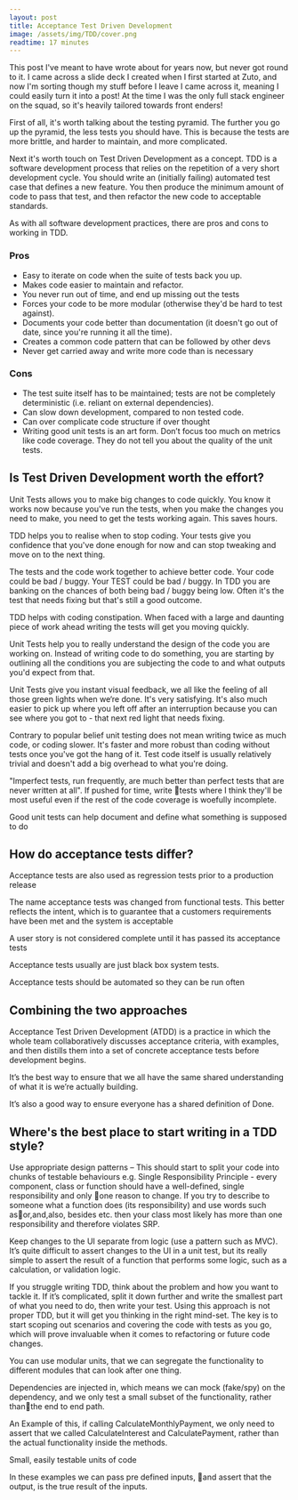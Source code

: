```yaml
---
layout: post
title: Acceptance Test Driven Development
image: /assets/img/TDD/cover.png
readtime: 17 minutes
---
```


This post I've meant to have wrote about for years now, but never got round to it. I came across a slide deck I created when I first started at Zuto, and now I'm sorting though my stuff before I leave I came across it, meaning I could easily turn it into a post! At the time I was the only full stack engineer on the squad, so it's heavily tailored towards front enders!


First of all, it's worth talking about the testing pyramid. The further you go up the pyramid, the less tests you should have. This is because the tests are more brittle, and harder to maintain, and more complicated. 

<amp-img src="/assets/img/TDD/testing-pyramid.png"
  width="633"
  height="445"
  layout="responsive">
</amp-img>

Next it's worth touch on Test Driven Development as a concept. TDD is a software development process that relies on the repetition of a very short development cycle. You should write an (initially failing) automated test case that defines a new feature. You then produce the minimum amount of code to pass that test, and then refactor the new code to acceptable standards.

<amp-img src="/assets/img/TDD/tdd.png"
  width="494"
  height="386"
  layout="responsive">
</amp-img>

As with all software development practices, there are pros and cons to working in TDD.

### Pros

- Easy to iterate on code when the suite of tests back you up.
- Makes code easier to maintain and refactor.
- You never run out of time, and end up missing out the tests
- Forces your code to be more modular (otherwise they'd be hard to test against).
- Documents your code better than documentation (it doesn't go out of date, since you're running it all the time).
- Creates a common code pattern that can be followed by other devs
- Never get carried away and write more code than is necessary 

### Cons

- The test suite itself has to be maintained; tests are not be completely deterministic (i.e. reliant on external dependencies).
- Can slow down development, compared to non tested code.
- Can over complicate code structure if over thought
- Writing good unit tests is an art form. Don’t focus too much on metrics like code coverage. They do not tell you about the quality of the unit tests.

## Is Test Driven Development worth the effort?

<amp-img src="/assets/img/TDD/tdd-effort.png"
  width="785"
  height="316"
  layout="responsive">
</amp-img>

Unit Tests allows you to make big changes to code quickly. You know it works now because you've run the tests, when you make the changes you need to make, you need to get the tests working again. This saves hours. 

TDD helps you to realise when to stop coding. Your tests give you confidence that you've done enough for now and can stop tweaking and move on to the next thing.

The tests and the code work together to achieve better code. Your code could be bad / buggy. Your TEST could be bad / buggy. In TDD you are banking on the chances of both being bad / buggy being low. Often it's the test that needs fixing but that's still a good outcome.

TDD helps with coding constipation. When faced with a large and daunting piece of work ahead writing the tests will get you moving quickly.

Unit Tests help you to really understand the design of the code you are working on. Instead of writing code to do something, you are starting by outlining all the conditions you are subjecting the code to and what outputs you'd expect from that.

Unit Tests give you instant visual feedback, we all like the feeling of all those green lights when we‘re done. It's very satisfying. It's also much easier to pick up where you left off after an interruption because you can see where you got to - that next red light that needs fixing.

Contrary to popular belief unit testing does not mean writing twice as much code, or coding slower. It's faster and more robust than coding without tests once you've got the hang of it. Test code itself is usually relatively trivial and doesn't add a big overhead to what you're doing.

"Imperfect tests, run frequently, are much better than perfect tests that are never written at all". If pushed for time, write tests where I think they'll be most useful even if the rest of the code coverage is woefully incomplete.

Good unit tests can help document and define what something is supposed to do


<amp-img src="/assets/img/TDD/test-run.png"
  width="614"
  height="197"
  layout="responsive">
</amp-img>


## How do acceptance tests differ?

Acceptance tests are also used as regression tests prior to a production release

The name acceptance tests was changed from functional tests. This better reflects the intent, which is to guarantee that a customers requirements have been met and the system is acceptable

A user story is not considered complete until it has passed its acceptance tests

Acceptance tests usually are just black box system tests.

Acceptance tests should be automated so they can be run often

<amp-img src="/assets/img/TDD/acceptance-test.png"
  width="424"
  height="288"
  layout="responsive">
</amp-img>

## Combining the two approaches

Acceptance Test Driven Development (ATDD) is a practice in which the whole team collaboratively discusses acceptance criteria, with examples, and then distills them into a set of concrete acceptance tests before development begins.

It’s the best way to ensure that we all have the same shared understanding of what it is we’re actually building. 

It’s also a good way to ensure everyone has a shared definition of Done.

<amp-img src="/assets/img/TDD/atdd.png"
  width="672"
  height="496"
  layout="responsive">
</amp-img>

## Where's the best place to start writing in a TDD style?

Use appropriate design patterns – This should start to split your code into chunks of testable behaviours
e.g.
Single Responsibility Principle - every component, class or function should have a well-defined, single responsibility and only one reason to change. If you try to describe to someone what a function does (its responsibility) and use words such asor,and,also, besides etc. then your class most likely has more than one responsibility and therefore violates SRP.

Keep changes to the UI separate from logic (use a pattern such as MVC). It’s quite difficult to assert changes to the UI in a unit test, but its really simple to assert the result of a function that performs some logic, such as a calculation, or validation logic.

If you struggle writing TDD, think about the problem and how you want to tackle it. If it’s complicated, split it down further and write the smallest part of what you need to do, then write your test. Using this approach is not proper TDD, but it will get you thinking in the right mind-set. The key is to start scoping out scenarios and covering the code with tests as you go, which will prove invaluable when it comes to refactoring or future code changes.

<amp-img src="/assets/img/TDD/tdd-style.png"
  width="1298"
  height="255"
  layout="responsive">
</amp-img>


You can use modular units, that we can segregate the functionality to different modules that can look after one thing.

<amp-img src="/assets/img/TDD/modular.png"
  width="635"
  height="749"
  layout="responsive">
</amp-img>

Dependencies are injected in, which means we can mock (fake/spy) on the dependency, and we only test a small subset of the functionality, rather thanthe end to end path.

An Example of this, if calling CalculateMonthlyPayment, we only need to assert that we called CalculateInterest and CalculatePayment, rather than the actual functionality inside the methods.

<amp-img src="/assets/img/TDD/dependencies.png"
  width="638"
  height="756"
  layout="responsive">
</amp-img>

Small, easily testable units of code

<amp-img src="/assets/img/TDD/small-tests.png"
  width="641"
  height="754"
  layout="responsive">
</amp-img>

In these examples we can pass pre defined inputs, and assert that the output, is the true result of the inputs.

<amp-img src="/assets/img/TDD/tests.png"
  width="701"
  height="561"
  layout="responsive">
</amp-img>
